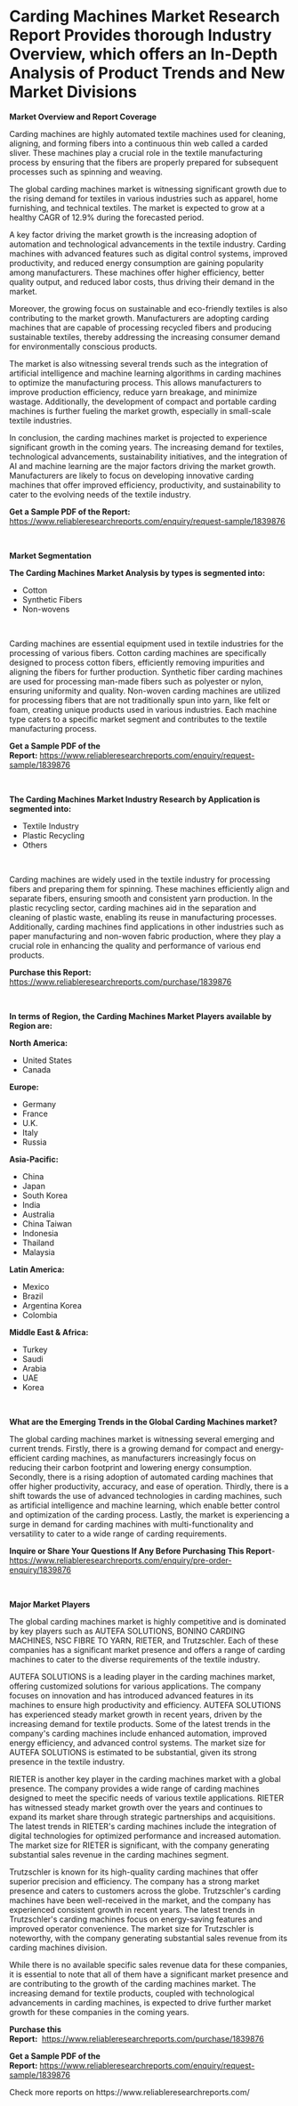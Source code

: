 <p><h1>Carding Machines Market Research Report Provides thorough Industry Overview, which offers an In-Depth Analysis of Product Trends and New Market Divisions</h1></p><p><strong>Market Overview and Report Coverage</strong></p>
<p><p>Carding machines are highly automated textile machines used for cleaning, aligning, and forming fibers into a continuous thin web called a carded sliver. These machines play a crucial role in the textile manufacturing process by ensuring that the fibers are properly prepared for subsequent processes such as spinning and weaving. </p><p>The global carding machines market is witnessing significant growth due to the rising demand for textiles in various industries such as apparel, home furnishing, and technical textiles. The market is expected to grow at a healthy CAGR of 12.9% during the forecasted period. </p><p>A key factor driving the market growth is the increasing adoption of automation and technological advancements in the textile industry. Carding machines with advanced features such as digital control systems, improved productivity, and reduced energy consumption are gaining popularity among manufacturers. These machines offer higher efficiency, better quality output, and reduced labor costs, thus driving their demand in the market.</p><p>Moreover, the growing focus on sustainable and eco-friendly textiles is also contributing to the market growth. Manufacturers are adopting carding machines that are capable of processing recycled fibers and producing sustainable textiles, thereby addressing the increasing consumer demand for environmentally conscious products.</p><p>The market is also witnessing several trends such as the integration of artificial intelligence and machine learning algorithms in carding machines to optimize the manufacturing process. This allows manufacturers to improve production efficiency, reduce yarn breakage, and minimize wastage. Additionally, the development of compact and portable carding machines is further fueling the market growth, especially in small-scale textile industries.</p><p>In conclusion, the carding machines market is projected to experience significant growth in the coming years. The increasing demand for textiles, technological advancements, sustainability initiatives, and the integration of AI and machine learning are the major factors driving the market growth. Manufacturers are likely to focus on developing innovative carding machines that offer improved efficiency, productivity, and sustainability to cater to the evolving needs of the textile industry.</p></p>
<p><strong>Get a Sample PDF of the Report:</strong> <a href="https://www.reliableresearchreports.com/enquiry/request-sample/1839876">https://www.reliableresearchreports.com/enquiry/request-sample/1839876</a></p>
<p>&nbsp;</p>
<p><strong>Market Segmentation</strong></p>
<p><strong>The Carding Machines Market Analysis by types is segmented into:</strong></p>
<p><ul><li>Cotton</li><li>Synthetic Fibers</li><li>Non-wovens</li></ul></p>
<p>&nbsp;</p>
<p><p>Carding machines are essential equipment used in textile industries for the processing of various fibers. Cotton carding machines are specifically designed to process cotton fibers, efficiently removing impurities and aligning the fibers for further production. Synthetic fiber carding machines are used for processing man-made fibers such as polyester or nylon, ensuring uniformity and quality. Non-woven carding machines are utilized for processing fibers that are not traditionally spun into yarn, like felt or foam, creating unique products used in various industries. Each machine type caters to a specific market segment and contributes to the textile manufacturing process.</p></p>
<p><strong>Get a Sample PDF of the Report:</strong>&nbsp;<a href="https://www.reliableresearchreports.com/enquiry/request-sample/1839876">https://www.reliableresearchreports.com/enquiry/request-sample/1839876</a></p>
<p>&nbsp;</p>
<p><strong>The Carding Machines Market Industry Research by Application is segmented into:</strong></p>
<p><ul><li>Textile Industry</li><li>Plastic Recycling</li><li>Others</li></ul></p>
<p>&nbsp;</p>
<p><p>Carding machines are widely used in the textile industry for processing fibers and preparing them for spinning. These machines efficiently align and separate fibers, ensuring smooth and consistent yarn production. In the plastic recycling sector, carding machines aid in the separation and cleaning of plastic waste, enabling its reuse in manufacturing processes. Additionally, carding machines find applications in other industries such as paper manufacturing and non-woven fabric production, where they play a crucial role in enhancing the quality and performance of various end products.</p></p>
<p><strong>Purchase this Report:</strong>&nbsp; <a href="https://www.reliableresearchreports.com/purchase/1839876">https://www.reliableresearchreports.com/purchase/1839876</a></p>
<p>&nbsp;</p>
<p><strong>In terms of Region, the Carding Machines Market Players available by Region are:</strong></p>
<p>
    <p> <strong> North America: </strong>
        <ul>
            <li>United States</li>
            <li>Canada</li>
        </ul>
        </p> 
    <p> <strong> Europe: </strong>
        <ul>
            <li>Germany</li>
            <li>France</li>
            <li>U.K.</li>
            <li>Italy</li>
            <li>Russia</li>
        </ul>
        </p> 
    <p> <strong> Asia-Pacific: </strong>
        <ul>
            <li>China</li>
            <li>Japan</li>
            <li>South Korea</li>
            <li>India</li>
            <li>Australia</li>
            <li>China Taiwan</li>
            <li>Indonesia</li>
            <li>Thailand</li>
            <li>Malaysia</li>
        </ul>
        </p> 
    <p> <strong> Latin America: </strong>
        <ul>
            <li>Mexico</li>
            <li>Brazil</li>
            <li>Argentina Korea</li>
            <li>Colombia</li>
        </ul>
        </p> 
    <p> <strong> Middle East & Africa: </strong>
        <ul>
            <li>Turkey</li>
            <li>Saudi</li>
            <li>Arabia</li>
            <li>UAE</li>
            <li>Korea</li>
        </ul>
    </p>
    </p>
<p>&nbsp;</p>
<p><strong>What are the Emerging Trends in the Global Carding Machines market?</strong></p>
<p><p>The global carding machines market is witnessing several emerging and current trends. Firstly, there is a growing demand for compact and energy-efficient carding machines, as manufacturers increasingly focus on reducing their carbon footprint and lowering energy consumption. Secondly, there is a rising adoption of automated carding machines that offer higher productivity, accuracy, and ease of operation. Thirdly, there is a shift towards the use of advanced technologies in carding machines, such as artificial intelligence and machine learning, which enable better control and optimization of the carding process. Lastly, the market is experiencing a surge in demand for carding machines with multi-functionality and versatility to cater to a wide range of carding requirements.</p></p>
<p><strong>Inquire or Share Your Questions If Any Before Purchasing This Report</strong>- <a href="https://www.reliableresearchreports.com/enquiry/pre-order-enquiry/1839876">https://www.reliableresearchreports.com/enquiry/pre-order-enquiry/1839876</a></p>
<p>&nbsp;</p>
<p><strong>Major Market Players</strong></p>
<p><p>The global carding machines market is highly competitive and is dominated by key players such as AUTEFA SOLUTIONS, BONINO CARDING MACHINES, NSC FIBRE TO YARN, RIETER, and Trutzschler. Each of these companies has a significant market presence and offers a range of carding machines to cater to the diverse requirements of the textile industry.</p><p>AUTEFA SOLUTIONS is a leading player in the carding machines market, offering customized solutions for various applications. The company focuses on innovation and has introduced advanced features in its machines to ensure high productivity and efficiency. AUTEFA SOLUTIONS has experienced steady market growth in recent years, driven by the increasing demand for textile products. Some of the latest trends in the company's carding machines include enhanced automation, improved energy efficiency, and advanced control systems. The market size for AUTEFA SOLUTIONS is estimated to be substantial, given its strong presence in the textile industry.</p><p>RIETER is another key player in the carding machines market with a global presence. The company provides a wide range of carding machines designed to meet the specific needs of various textile applications. RIETER has witnessed steady market growth over the years and continues to expand its market share through strategic partnerships and acquisitions. The latest trends in RIETER's carding machines include the integration of digital technologies for optimized performance and increased automation. The market size for RIETER is significant, with the company generating substantial sales revenue in the carding machines segment.</p><p>Trutzschler is known for its high-quality carding machines that offer superior precision and efficiency. The company has a strong market presence and caters to customers across the globe. Trutzschler's carding machines have been well-received in the market, and the company has experienced consistent growth in recent years. The latest trends in Trutzschler's carding machines focus on energy-saving features and improved operator convenience. The market size for Trutzschler is noteworthy, with the company generating substantial sales revenue from its carding machines division.</p><p>While there is no available specific sales revenue data for these companies, it is essential to note that all of them have a significant market presence and are contributing to the growth of the carding machines market. The increasing demand for textile products, coupled with technological advancements in carding machines, is expected to drive further market growth for these companies in the coming years.</p></p>
<p><strong>Purchase this Report:</strong>&nbsp;&nbsp;<a href="https://www.reliableresearchreports.com/purchase/1839876">https://www.reliableresearchreports.com/purchase/1839876</a></p>
<p></p>
<p><strong>Get a Sample PDF of the Report:</strong>&nbsp;<a href="https://www.reliableresearchreports.com/enquiry/request-sample/1839876">https://www.reliableresearchreports.com/enquiry/request-sample/1839876</a></p>
<p>Check more reports on https://www.reliableresearchreports.com/</p>